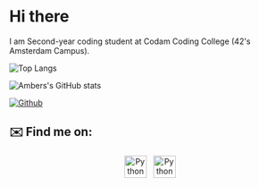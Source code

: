# Hi there

I am Second-year coding student at Codam Coding College (42's Amsterdam Campus).


![Top Langs](https://github-readme-stats.vercel.app/api/top-langs/?username=avan-dam&theme=radical)

![Ambers's GitHub stats](https://github-readme-stats.vercel.app/api?username=avan-dam&show_icons=true&theme=radical)

[![Github](https://img.shields.io/github/followers/CharalambosIoannou?label=Follow&style=social)](https://github.com/avan-dam)

## ✉️ Find me on:


<p align="center">
 <a href="https://www.linkedin.com/in/amber-van-dam-5044b21b6/" target="_blank" rel="noopener noreferrer"> <img src="https://cdn.jsdelivr.net/npm/simple-icons@v3/icons/linkedin.svg" alt="Python" height="40" style="vertical-align:top; margin:4px"></a>
 <a href="mailto:ambervandam97@gmail.com"> <img src="https://cdn.jsdelivr.net/npm/simple-icons@v3/icons/gmail.svg" alt="Python" height="40" style="vertical-align:top; margin:4px"></a>
</p>
